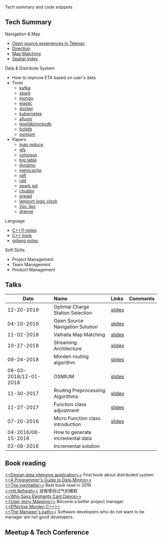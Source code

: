 Tech summary and code snippets

## Tech Summary  

Navigation & Map
- [Open source experiences in Telenav](https://github.com/Telenav/open-source-spec)
- [Direction](tech-summary/navigation/routing/direction_index.md)
- [Map Matching](https://github.com/Telenav/open-source-spec/blob/master/routing_basic/doc/mapmatching_basic.md)
- [Spatial Index](tech-summary/navigation/spatial_index/spatial_index.md)

Data & Distribute System
- How to improve ETA based on user's data
- Tools 
   + [kafka](tech-summary/tools/kafka_index.md) 
   + [spark](tech-summary/tools/spark_index.md) 
   + [mongo](tech-summary/tools/mongo_index.md) 
   + [elastic](tech-summary/tools/elastic_index.md) 
   + [docker](tech-summary/tools/docker.md) 
   + [kubernetes](tech-summary/tools/kubernetes_best_practice.md) 
   + [alluxio](tech-summary/tools/alluxio/readme.md)
   + [leveldb/rocksdb](tech-summary/tools/rocksdb/rocksdb_index.md)
   + [boltdb](tech-summary/tools/boltdb/boltdb_index.md)
   + [osmium](https://github.com/Telenav/open-source-spec/tree/master/osmium)
- Papers
   + [map reduce](tech-summary/papers/mapreduce.md)
   + [gfs](tech-summary/papers/gfs.md)
   + [colossus](tech-summary/papers/colossus.md)
   + [big table](tech-summary/papers/bigtable.md)
   + [dynamo](tech-summary/papers/dynamo.md)
   + [memcache](tech-summary/papers/memcache.md)
   + [raft](tech-summary/papers/raft.md)
   + [rdd](tech-summary/papers/rdd.md)
   + [spark sql](tech-summary/papers/spark_sql.md)
   + [chubby](tech-summary/papers/chubby.md)
   + [pregel](tech-summary/papers/pregel_connected_component_example.md)
   + [lamport logic clock](tech-summary/papers/lamport_logic_clock.md)
   + [2pc 3pc](tech-summary/papers/2pc_3pc.md)
   + [dremel](tech-summary/papers/dremel.md)


Language 
- [C++11 notes](tech-summary/language/c++/c++11-notes.md)  
- [C++ tools](tech-summary/language/c++/c++tools.md)   
- [golang notes](tech-summary/language/go/go-notes.md)

Soft Skills
- Project Management
- Team Management
- Product Management


## Talks

Date | Name | Links | Comments
---|:---|:---|:---
12-20-2019|Optimal Charge Station Selection|[slides](https://github.com/CodeBear801/tech_summary/blob/master/tech-summary/slides/optimal_charging_station_select_strategy_12172019_reduced_size.pptx)|
04-10-2019|Open Source Navigation Solution|[slides](https://github.com/Telenav/open-source-spec/blob/master/routing_basic/resource/presentations/20190410_open_source_solution_for_Navigation.pptx)|
11-02-2018|Valhalla Map Matching|[slides](https://github.com/Telenav/open-source-spec/blob/master/valhalla/resource/presentations/valhalla_mm_11202018.pptx) |
10-27-2018|Streaming Architecture|[slides](https://github.com/CodeBear801/zoo/blob/master/tech-summary/slides/10262018_streaming_architecture.pptx)|
09-24-2018|Morden routing algorithm|[slides](https://github.com/Telenav/open-source-spec/blob/master/routing_basic/resource/presentations/modern_routing_alg_09242018_reduced_size.pptx)|
06-03-2018/12-01-2018|OSMIUM|[slides](https://github.com/Telenav/open-source-spec/blob/master/osmium/resource/slides/osmium_20181201.pptx)|
11-30-2017|Routing Preprocessing Algorithms|[slides](https://github.com/Telenav/open-source-spec/blob/master/routing_basic/resource/presentations/route_preprocessing_overview_11302017.pptx)|
11-27-2017|Function class adjustment|[slides](https://github.com/Telenav/open-source-spec/blob/master/routing_basic/resource/presentations/level_promotion_adjustment.pptx)|
07-20-2016|Micro Function class introduction|[slides](https://github.com/Telenav/open-source-spec/blob/master/routing_basic/resource/presentations/FC_presentation.pptx)|
04-2016/08-15-2016|How to generate incremental data||
02-09-2016|Incremental solution||


## Book reading
[\<\<Design data intensive application\>\>](tech-summary/books/designing-data-intensive-applications/README.md) First book about distributed system    
[\<\<A Programmer's Guide to Data Mining\>\>](mining-massive-datasets/recommendation/)   
[\<\<The inevitable\>\>](tech-summary/books/the_inevitable.md) Best book read in 2018  
[\<\<Hit Refresh\>\>](tech-summary/books/hit_refresh.md) 拯救曾经过气的微软  
[\<\<Who Says Elephants Cant Dance\>\>]()   
[\<\<User story Mapping\>\>](tech-summary/books/user-story-mapping/user-story-mapping.md) Become a better project manager  
[\<\<Effective Morden C++\>\>](tech-summary/language/c++/c++11-rvalue-reference.md)  
[\<\<The Manager's path\>\>](tech-summary/books/the_manager_path.md) Software developers who do not want to be manager are not good developers.

## Meetup & Tech Conference



